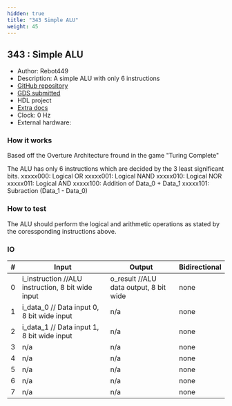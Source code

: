 ```yaml
---
hidden: true
title: "343 Simple ALU"
weight: 45
---
```


## 343 : Simple ALU

* Author: Rebot449
* Description: A simple ALU with only 6 instructions
* [GitHub repository](https://github.com/Rebot449/tt04-submission-template)
* [GDS submitted](https://github.com/Rebot449/tt04-submission-template/actions/runs/6124667375)
* HDL project
* [Extra docs]()
* Clock: 0 Hz
* External hardware: 



### How it works

Based off the Overture Architecture fround in the game "Turing Complete"

The ALU has only 6 instructions which are decided by the 3 least significant bits.
xxxxx000: Logical OR
xxxxx001: Logical NAND
xxxxx010: Logical NOR
xxxxx011: Logical AND
xxxxx100: Addition of Data_0 + Data_1
xxxxx101: Subraction (Data_1 - Data_0)


### How to test

The ALU should perform the logical and arithmetic operations as stated by the coressponding instructions above.


### IO

| # | Input        | Output       | Bidirectional      |
|---|--------------|--------------| -------------------|
| 0 | i_instruction //ALU instruction, 8 bit wide input  | o_result //ALU data output, 8 bit wide | none |
| 1 | i_data_0 // Data input 0, 8 bit wide input  | n/a | none |
| 2 | i_data_1 // Data input 1, 8 bit wide input  | n/a | none |
| 3 | n/a  | n/a | none |
| 4 | n/a  | n/a | none |
| 5 | n/a  | n/a | none |
| 6 | n/a  | n/a | none |
| 7 | n/a  | n/a | none |

